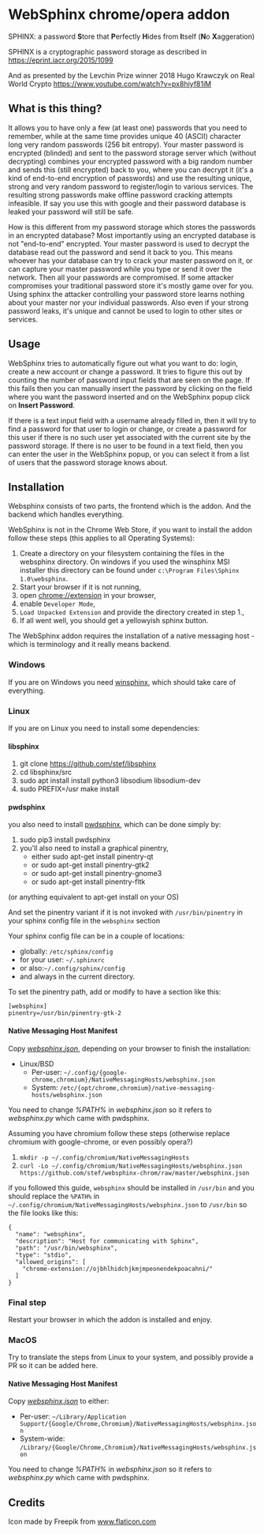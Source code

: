 # WebSphinx chrome/opera addon

SPHINX: a password **S**tore that **P**erfectly **H**ides from **I**tself
(**N**o **X**aggeration)

SPHINX is a cryptographic password storage as described in
https://eprint.iacr.org/2015/1099

And as presented by the Levchin Prize winner 2018 Hugo Krawczyk on
Real World Crypto https://www.youtube.com/watch?v=px8hiyf81iM

## What is this thing?

It allows you to have only a few (at least one) passwords that you
need to remember, while at the same time provides unique 40 (ASCII)
character long very random passwords (256 bit entropy). Your master
password is encrypted (blinded) and sent to the password storage
server which (without decrypting) combines your encrypted password
with a big random number and sends this (still encrypted) back to you,
where you can decrypt it (it's a kind of end-to-end encryption of
passwords) and use the resulting unique, strong and very random
password to register/login to various services. The resulting strong
passwords make offline password cracking attempts infeasible. If say
you use this with google and their password database is leaked your
password will still be safe.

How is this different from my password storage which stores the
passwords in an encrypted database? Most importantly using an
encrypted database is not "end-to-end" encrypted. Your master password
is used to decrypt the database read out the password and send it back
to you. This means whoever has your database can try to crack your
master password on it, or can capture your master password while you
type or send it over the network. Then all your passwords are
compromised. If some attacker compromises your traditional password
store it's mostly game over for you. Using sphinx the attacker
controlling your password store learns nothing about your master nor
your individual passwords. Also even if your strong password leaks,
it's unique and cannot be used to login to other sites or services.

## Usage

WebSphinx tries to automatically figure out what you want to do: login, create
a new account or change a password. It tries to figure this out by counting the
number of password input fields that are seen on the page. If this fails then
you can manually insert the password by clicking on the field where you want
the password inserted and on the WebSphinx popup click on **Insert Password**.

If there is a text input field with a username already filled in, then it will
try to find a password for that user to login or change, or create a password
for this user if there is no such user yet associated with the current site by
the password storage. If there is no user to be found in a text field, then you
can enter the user in the WebSphinx popup, or you can select it from a list of
users that the password storage knows about.

## Installation

Websphinx consists of two parts, the frontend which is the addon. And the backend which handles everything.

WebSphinx is not in the Chrome Web Store, if you want to install the addon
follow these steps (this applies to all Operating Systems):

 1. Create a directory on your filesystem containing the files in the
    websphinx directory. On windows if you used the winsphinx MSI
    installer this directory can be found under `c:\Program Files\Sphinx 1.0\websphinx`.
 2. Start your browser if it is not running,
 3. open [chrome://extension](chrome://extension) in your browser,
 4. enable `Developer Mode`,
 5. `Load Unpacked Extension` and provide the directory created in step 1.,
 6. If all went well, you should get a yellowyish sphinx button.

The WebSphinx addon requires the installation of a native messaging host - which is terminology and it really means backend.

### Windows

If you are on Windows you need [winsphinx](https://github.com/stef/winsphinx), which should take care of everything.

### Linux
If you are on Linux you need to install some dependencies:

#### libsphinx

1. git clone https://github.com/stef/libsphinx
2. cd libsphinx/src
3. sudo apt install install python3 libsodium libsodium-dev
3. sudo PREFIX=/usr make install

#### pwdsphinx

you also need to install [pwdsphinx](https://github.com/stef/pwdsphinx), which can be done simply by:

1. sudo pip3 install pwdsphinx
2. you'll also need to install a graphical pinentry,
   - either sudo apt-get install pinentry-qt
   - or sudo apt-get install pinentry-gtk2
   - or sudo apt-get install pinentry-gnome3
   - or sudo apt-get install pinentry-fltk

(or anything equivalent to apt-get install on your OS)

And set the pinentry variant if it is not invoked with
`/usr/bin/pinentry` in your sphinx config file in the `websphinx`
section

Your sphinx config file can be in a couple of locations:
 - globally: `/etc/sphinx/config`
 - for your user: `~/.sphinxrc`
 - or also:`~/.config/sphinx/config`
 - and always in the current directory.

To set the pinentry path, add or modify to have a section like this:

```
[websphinx]
pinentry=/usr/bin/pinentry-gtk-2
```

#### Native Messaging Host Manifest

Copy [*websphinx.json*](https://github.com/stef/websphinx-firefox/raw/master/websphinx.json), depending on your browser to finish the installation:

- Linux/BSD
  - Per-user: `~/.config/{google-chrome,chromium}/NativeMessagingHosts/websphinx.json`
  - System: `/etc/{opt/chrome,chromium}/native-messaging-hosts/websphinx.json`

You need to change *%PATH%* in *websphinx.json* so it refers to *websphinx.py* which came with pwdsphinx.

Assuming you have chromium follow these steps (otherwise replace chromium with google-chrome, or even possibly opera?)

1. `mkdir -p ~/.config/chromium/NativeMessagingHosts`
2. `curl -Lo ~/.config/chromium/NativeMessagingHosts/websphinx.json https://github.com/stef/websphinx-chrom/raw/master/websphinx.json`

if you followed this guide, `websphinx` should be installed in `/usr/bin` and you should replace the `%PATH%` in `~/.config/chromium/NativeMessagingHosts/websphinx.json` to `/usr/bin` so the file looks like this:

```
{
  "name": "websphinx",
  "description": "Host for communicating with Sphinx",
  "path": "/usr/bin/websphinx",
  "type": "stdio",
  "allowed_origins": [
    "chrome-extension://ojbhlhidchjkmjmpeonendekpoacahni/"
  ]
}

```

### Final step

Restart your browser in which the addon is installed and enjoy.

### MacOS

Try to translate the steps from Linux to your system, and possibly provide a PR so it can be added here.

#### Native Messaging Host Manifest

Copy [*websphinx.json*](https://github.com/stef/websphinx-firefox/raw/master/websphinx.json) to either:

  - Per-user: `~/Library/Application Support/{Google/Chrome,Chromium}/NativeMessagingHosts/websphinx.json`
  - System-wide: `/Library/{Google/Chrome,Chromium}/NativeMessagingHosts/websphinx.json`

You need to change *%PATH%* in *websphinx.json* so it refers to *websphinx.py* which came with pwdsphinx.

## Credits

Icon made by Freepik from www.flaticon.com
